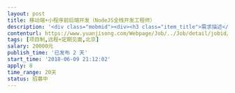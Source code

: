 ```yaml
---                
layout: post       
title: 移动端+小程序前后端开发（NodeJS全栈开发工程师）           
description: '<div class="mobmid"><div><h3 class="item_title">需求描述</h3><p>1. 已有原型，页面大约20个，一个教育直播类的网校； <br/>2. 移动端需要原生+H5混合开发；<br/>3. 前端用H5+JS，后端用Node.js；<br/>4.使用react组件开发；<br/>5. 包括移动端+小程序；<br/>5. 三周时间完成</p></div><!--info end--></div>'     
contenturl: https://www.yuanjisong.com/Webpage/Job/../Job/detail/jobid/101555      
tags: [项目制,远程+定期见面,北京]            
salary: 20000元          
publish_time: '已发布 2 天'         
start_time: '2018-06-09 21:12:02'           
apply: 8                   
time_range: 20天              
status: 招募中                  
---                 
```

